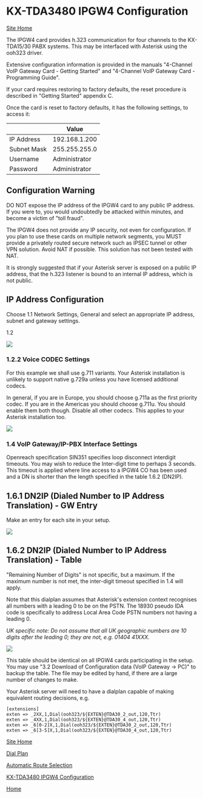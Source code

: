 # KX-TDA3480 IPGW4 Configuration

[Site Home](../README.md)

The IPGW4 card provides h.323 communication for four channels to the KX-TDA15/30 PABX systems.  This may be interfaced with Asterisk using the ooh323 driver.

Extensive configuration information is provided in the manuals "4-Channel VoIP Gateway Card - Getting Started" and "4-Channel VoIP Gateway Card - Programming Guide".

If your card requires restoring to factory defaults, the reset procedure is described in "Getting Started" appendix C.

Once the card is reset to factory defaults, it has the following settings, to access it:

|  | Value |
|----|----|
| IP Address | 192.168.1.200 |
| Subnet Mask | 255.255.255.0 |
| Username | Administrator |
| Password | Administrator |

## Configuration Warning
DO NOT expose the IP address of the IPGW4 card to any public IP address.  If you were to, you would undoubtedly be attacked within minutes, and become a victim of "toll fraud".

The IPGW4 does not provide any IP security, not even for configuration.  If you plan to use these cards on multiple network segments, you MUST provide a privately routed secure network such as IPSEC tunnel or other VPN solution.  Avoid NAT if possible.  This solution has not been tested with NAT.

It is strongly suggested that if your Asterisk server is exposed on a public IP address, that the h.323 listener is bound to an internal IP address, which is not public.

## IP Address Configuration 

Choose 1.1 Network Settings, General and select an appropriate IP address, subnet and gateway settings.

1.2 

![](images/3480_h323.png)

### 1.2.2 Voice CODEC Settings

For this example we shall use g.711 variants.  Your Asterisk installation is unlikely to support native g.729a unless you have licensed additional codecs.

In general, if you are in Europe, you should choose g.711a as the first priority codec.  If you are in the Americas you should choose g.711u.  You should enable them both though.  Disable all other codecs.  This applies to your Asterisk installation too.

  

![](images/3480_VoiceComms.png)

### 1.4 VoIP Gateway/IP-PBX Interface Settings

Openreach specification SIN351 specifies loop disconnect interdigit timeouts.  You may wish  to reduce the Inter-digit time to perhaps 3 seconds.  This timeout is applied where line access to a IPGW4 CO has been used and a DN is shorter than the length specified in the table 1.6.2 (DN2IP).

## 1.6.1 DN2IP (Dialed Number to IP Address Translation) - GW Entry

Make an entry for each site in your setup.

![](images/3480_Gateway.png)

## 1.6.2 DN2IP (Dialed Number to IP Address Translation) - Table

"Remaining Number of Digits" is not specific, but a maximum.  If the maximum number is not met, the inter-digit timeout specified in 1.4 will apply.

Note that this dialplan assumes that Asterisk's extension context recognises all numbers with a leading 0 to be on the PSTN.  The 18930 pseudo IDA code is specifically to address Local Area Code PSTN numbers not having a leading 0.

*UK specific note: Do not assume that all UK geographic numbers are 10 digits after the leading 0; they are not, e.g. 01404 41XXX.*

![](images/3480_DN2IP.png)

This table should be identical on all IPGW4 cards participating in the setup.  You may use "3.2 Download of Configuration data (VoIP Gateway -> PC)" to backup the table.  The file may be edited by hand, if there are a large number of changes to make.

Your Asterisk server will need to have a dialplan capable of making equivalent routing decisions, e.g.

```
[extensions]
exten => _2XX,1,Dial(ooh323/${EXTEN}@TDA30_2_out,120,Ttr)
exten => _4XX,1,Dial(ooh323/${EXTEN}@TDA30_4_out,120,Ttr)
exten => _6[0-2]X,1,Dial(ooh323/${EXTEN}@TDA30_2_out,120,Ttr)
exten => _6[3-5]X,1,Dial(ooh323/${EXTEN}@TDA30_4_out,120,Ttr)
```



[Site Home](../README.md)

[Dial Plan](Dialplan.md)

[Automatic Route Selection](ARS.md)

[KX-TDA3480 IPGW4 Configuration](IPGW4.md)

[Home](README.md)